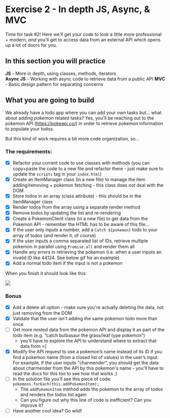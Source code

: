 # Exercise 2 - In depth JS, Async, & MVC

Time for task #2!
Here we'll get your code to look a little more professional + modern, _and_ you'll get to access data from an external API which opens up a lot of doors for you.

## In this section you will practice

**JS** - More in depth, using classes, methods, iterators  
**Async JS** - Working with async code to retrieve data from a public API
**MVC** - Basic design pattern for separating concerns

## What you are going to build

We already have a todo app where you can add your own tasks but... what about adding _pokemon_ related tasks?
Yes, you'll be reaching out to the pokemon API (https://pokeapi.co/) in order to retrieve pokemon information to populate your todos.

But this kind of work requires a bit more code organization, so...

### The requirements:

- [X] Refactor your current code to use classes with methods (you can copy+paste the code to a new file and refactor there - just make sure to update the `scripts` tag in your `index.html`)
- [X] Create an ItemManager class (in a new file) to manage the item adding/removing + pokemon fetching - this class does _not_ deal with the DOM
- [X] Store todos in an array (class attribute) - this should be in the ItemManager class
- [X] Render todos from the array using a separate render method
- [X] Remove todos by updating the list and re-rendering
- [X] Create a PokemonClient class (in a new file) to get data from the Pokemon API - remember the HTML has to be aware of this file...
- [X] If the user only inputs a number, add a `Catch ${pokemon}` todo to your array of todos (and render it, of course)
- [X] If the user inputs a comma separated list of IDs, retrieve multiple pokemon in parallel using `Promise.all` and render them all
- [X] Handle any errors in retrieving the pokemon (i.e. when a user inputs an invalid ID like 44124. See below gif for an example)
- [X] Add a normal todo item if the input is not a pokemon

When you finish it should look like this:

![](../assets/hw-2.gif)

### Bonus

- [X] Add a delete all option - make sure you're actually deleting the data, not just removing from the DOM
- [X] Validate that the user isn't adding the same pokemon todo more than once
- [ ] Get more nested data from the pokemon API and display it as part of the todo item (e.g. “catch bulbasaur the grass/leaf type pokemon”)
  - you'll have to explore the API to understand where to extract that data from =]
- [X] Modify the API request to use a pokemon’s name instead of its ID if you find a pokemon name (from a closed list of values) in the user’s input. For example, if the user inputs "charmender", you should get the data about charmender from the API by this pokemon's name - you'll have to read the docs for this too to see how that works ;)
- [ ] In the solution file you'll see this piece of code: `pokemons.forEach(this.addPokemonItem);`
  - The `addPokemonItem` method adds the pokemon to the array of todos and renders the todos list again
  - Can you figure out why this line of code is inefficient? Can you improve it?
- [ ] Have another cool idea? Go wild!
